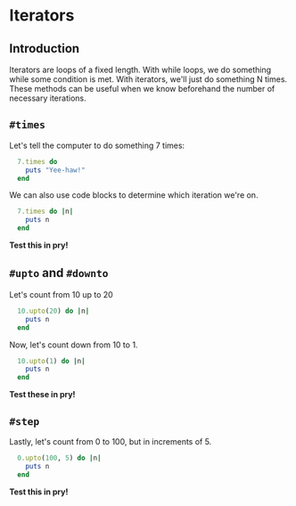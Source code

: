 # Iterators

## Introduction

Iterators are loops of a fixed length. With while loops, we do something while some condition is met. With iterators, we'll just do something N times. These methods can be useful when we know beforehand the number of necessary iterations.

## `#times`

Let's tell the computer to do something 7 times:

  ```ruby
    7.times do
      puts "Yee-haw!"
    end
  ```

We can also use code blocks to determine which iteration we're on.

  ```ruby
    7.times do |n|
      puts n
    end
  ```

**Test this in pry!**

## `#upto` and `#downto`

Let's count from 10 up to 20

  ```ruby
    10.upto(20) do |n|
      puts n
    end
  ```

Now, let's count down from 10 to 1.

  ```ruby
    10.upto(1) do |n|
      puts n
    end
  ```

**Test these in pry!**

## `#step`

Lastly, let's count from 0 to 100, but in increments of 5.

  ```ruby
    0.upto(100, 5) do |n|
      puts n
    end
  ```

**Test this in pry!**

